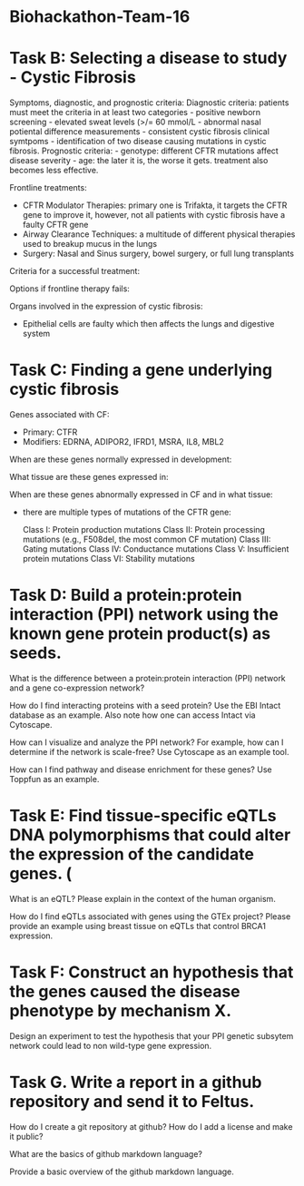 # Biohackathon-Team-16
# Task B: Selecting a disease to study - Cystic Fibrosis
Symptoms, diagnostic, and prognostic criteria:
  Diagnostic criteria: patients must meet the criteria in at least two categories
    - positive newborn screening
    - elevated sweat levels (>/= 60 mmol/L
    - abnormal nasal potiental difference measurements
    - consistent cystic fibrosis clinical symtpoms
    - identification of two disease causing mutations in cystic fibrosis.
  Prognostic criteria:
    - genotype: different CFTR mutations affect disease severity
    - age: the later it is, the worse it gets. treatment also becomes less effective.

Frontline treatments: 
- CFTR Modulator Therapies: primary one is Trifakta, it targets the CFTR gene to improve it, however, not all patients with cystic fibrosis have a faulty CFTR gene
- Airway Clearance Techniques: a multitude of different physical therapies used to breakup mucus in the lungs 
- Surgery: Nasal and Sinus surgery, bowel surgery, or full lung transplants

Criteria for a successful treatment:

Options if frontline therapy fails:

Organs involved in the expression of cystic fibrosis:
- Epithelial cells are faulty which then affects the lungs and digestive system

# Task C: Finding a gene underlying cystic fibrosis
Genes associated with CF:
- Primary: CTFR
- Modifiers: EDRNA, ADIPOR2, IFRD1, MSRA, IL8, MBL2

When are these genes normally expressed in development:


What tissue are these genes expressed in:

When are these genes abnormally expressed in CF and in what tissue:
- there are multiple types of mutations of the CFTR gene: 

    Class I: Protein production mutations
    Class II: Protein processing mutations (e.g., F508del, the most common CF mutation)
    Class III: Gating mutations
    Class IV: Conductance mutations
    Class V: Insufficient protein mutations
    Class VI: Stability mutations


# Task D: Build a protein:protein interaction (PPI) network using the known gene protein product(s) as seeds.

What is the difference between a protein:protein interaction (PPI) network and a gene co-expression network?

How do I find interacting proteins with a seed protein?  Use the EBI Intact database as an example.  Also note how one can access Intact via Cytoscape.

How can I visualize and analyze the PPI network?  For example, how can I determine if the network is scale-free? Use Cytoscape as an example tool.

How can I find pathway and disease enrichment for these genes?  Use Toppfun as an example. 

# Task E: Find tissue-specific eQTLs DNA polymorphisms that could alter the expression of the candidate genes. (

What is an eQTL?  Please explain in the context of the human organism.

How do I find eQTLs associated with genes using the GTEx project?  Please provide an example using breast tissue on eQTLs that control BRCA1 expression.

# Task F: Construct an hypothesis that the genes caused the disease phenotype by mechanism X.

Design an experiment to test the hypothesis that your PPI genetic subsytem network could lead to non wild-type gene expression.

# Task G. Write a report in a github repository and send it to Feltus.

How do I create a git repository at github?  How do I add a license and make it public?

What are the basics of github markdown language?

Provide a basic overview of the github markdown language.

